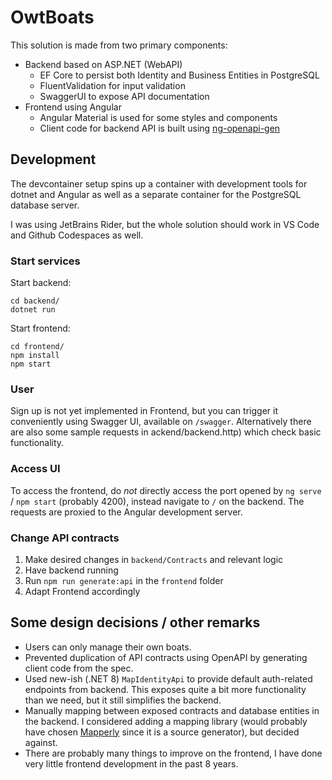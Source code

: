 # OwtBoats

This solution is made from two primary components:

- Backend based on ASP.NET (WebAPI)
  - EF Core to persist both Identity and Business Entities in PostgreSQL
  - FluentValidation for input validation
  - SwaggerUI to expose API documentation
- Frontend using Angular
  - Angular Material is used for some styles and components
  - Client code for backend API is built using [ng-openapi-gen](https://github.com/cyclosproject/ng-openapi-gen)

## Development
The devcontainer setup spins up a container with development tools for dotnet and Angular as well as a separate container
for the PostgreSQL database server.

I was using JetBrains Rider, but the whole solution should work in VS Code and Github Codespaces as well.

### Start services
Start backend:
```
cd backend/
dotnet run
```

Start frontend:
```
cd frontend/
npm install
npm start
```

### User
Sign up is not yet implemented in Frontend, but you can trigger it conveniently using Swagger UI, available on `/swagger`.
Alternatively there are also some sample requests in ackend/backend.http) which check basic functionality.

### Access UI
To access the frontend, do *not* directly access the port opened by `ng serve` / `npm start` (probably 4200), instead
navigate to `/` on the backend. The requests are proxied to the Angular development server.

### Change API contracts
1. Make desired changes in `backend/Contracts` and relevant logic
2. Have backend running
3. Run `npm run generate:api` in the `frontend` folder
4. Adapt Frontend accordingly

## Some design decisions / other remarks
- Users can only manage their own boats.
- Prevented duplication of API contracts using OpenAPI by generating client code from the spec.
- Used new-ish (.NET 8) `MapIdentityApi` to provide default auth-related endpoints from backend. This exposes quite a
  bit  more functionality than we need, but it still simplifies the backend.
- Manually mapping between exposed contracts and database entities in the backend. I considered adding a mapping library
  (would probably have chosen [Mapperly](https://github.com/riok/mapperly) since it is a source generator), but decided against.
- There are probably many things to improve on the frontend, I have done very little frontend development in the past 8 years.